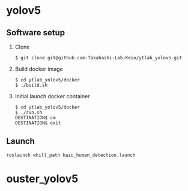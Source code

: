# yolov5

## Software setup
1. Clone
    ```shell
    $ git clone git@github.com:Takahashi-Lab-Keio/ytlab_yolov5.git
    ```
2. Build docker image
    ```shell
    $ cd ytlab_yolov5/docker
    $ ./build.sh
    ```
3. Initial launch docker container
    ```shell
    $ cd ytlab_yolov5/docker
    $ ./run.sh
    DESTINATION$ cm
    DESTINATION$ exit
    ```

## Launch
```shell
roslaunch whill_path kazu_human_detection.launch 
```
# ouster_yolov5

